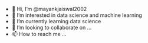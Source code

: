 - 👋 Hi, I’m @mayankjaiswal2002
- 👀 I’m interested in data science and machine learning
- 🌱 I’m currently learning data science
- 💞️ I’m looking to collaborate on ...
- 📫 How to reach me ...

<!---
mayankjaiswal2002/mayankjaiswal2002 is a ✨ special ✨ repository because its `README.md` (this file) appears on your GitHub profile.
You can click the Preview link to take a look at your changes.
--->
